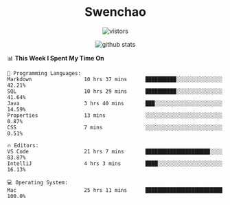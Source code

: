 <h1 align="center">Swenchao</h3>

<p align="center">
  <img src="https://visitor-badge.glitch.me/badge?page_id=Swenchao" alt="vistors" />
</p>

<p align="center">
  <img src="https://github-readme-stats.vercel.app/api?username=Swenchao&count_private=true&show_icons=true&theme=vue-dark&hide_title=true" alt="github stats" />
</p>

<!--START_SECTION:waka-->
📊 **This Week I Spent My Time On** 

```text
💬 Programming Languages: 
Markdown                 10 hrs 37 mins      ██████████░░░░░░░░░░░░░░░   42.21% 
SQL                      10 hrs 29 mins      ██████████░░░░░░░░░░░░░░░   41.64% 
Java                     3 hrs 40 mins       ███░░░░░░░░░░░░░░░░░░░░░░   14.59% 
Properties               13 mins             ░░░░░░░░░░░░░░░░░░░░░░░░░   0.87% 
CSS                      7 mins              ░░░░░░░░░░░░░░░░░░░░░░░░░   0.51%

🔥 Editors: 
VS Code                  21 hrs 7 mins       █████████████████████░░░░   83.87% 
IntelliJ                 4 hrs 3 mins        ████░░░░░░░░░░░░░░░░░░░░░   16.13%

💻 Operating System: 
Mac                      25 hrs 11 mins      █████████████████████████   100.0%

```


<!--END_SECTION:waka-->
